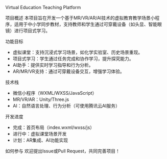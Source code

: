 Virtual Education Teaching Platform

项目概述
本项目旨在开发一个基于MR/VR/AR/AI技术的虚拟教育教学场景小程序，适用于中小学同步教材，支持教师和学生通过可穿戴设备（如头显、智能眼镜）进行项目式学习。

功能目标
- 虚拟课堂：支持沉浸式学习场景，如化学实验室、历史场景重现。
- 项目式学习：学生通过任务完成和协作学习，提升探究能力。
- AI助手：提供实时学习指导和行为分析。
- AR/MR/VR支持：通过可穿戴设备交互，增强学习体验。

技术栈
- 微信小程序（WXML/WXSS/JavaScript）
- MR/VR/AR：Unity/Three.js
- AI：自然语言处理、行为分析（可使用腾讯云AI服务）

开发进度
- 完成：首页布局（index.wxml/wxss/js）
- 进行中：虚拟课堂场景开发
- 计划：AR集成、AI功能实现

如何参与
欢迎提出Issue或Pull Request，共同完善项目！
